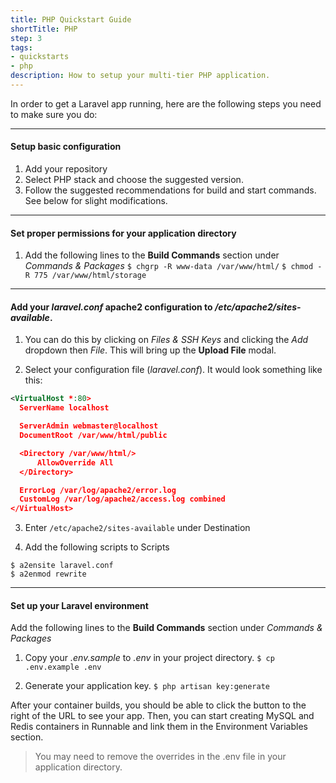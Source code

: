 ```yaml
---
title: PHP Quickstart Guide
shortTitle: PHP
step: 3
tags:
- quickstarts
- php
description: How to setup your multi-tier PHP application.
---
```


In order to get a Laravel app running, here are the following steps you need to make sure you do:

---

#### Setup basic configuration
1. Add your repository
2. Select PHP stack and choose the suggested version.
3. Follow the suggested recommendations for build and start commands. See below for slight modifications.

---

#### Set proper permissions for your application directory
  1. Add the following lines to the **Build Commands** section under *Commands & Packages*
  `$ chgrp -R www-data /var/www/html/`
  `$ chmod -R 775 /var/www/html/storage`

  ---

#### Add your *laravel.conf* apache2 configuration to */etc/apache2/sites-available*.
1. You can do this by clicking on *Files & SSH Keys* and clicking the *Add* dropdown then *File*. This will bring up the **Upload File** modal.

2. Select your configuration file (*laravel.conf*). It would look something like this:

```xml
<VirtualHost *:80>
  ServerName localhost

  ServerAdmin webmaster@localhost
  DocumentRoot /var/www/html/public

  <Directory /var/www/html/>
      AllowOverride All
  </Directory>

  ErrorLog /var/log/apache2/error.log
  CustomLog /var/log/apache2/access.log combined
</VirtualHost>
```

3. Enter `/etc/apache2/sites-available` under Destination

4. Add the following scripts to Scripts
  ```
  $ a2ensite laravel.conf
  $ a2enmod rewrite
  ```

  ---

#### Set up your Laravel environment
Add the following lines to the **Build Commands** section under *Commands & Packages*

1. Copy your *.env.sample* to *.env* in your project directory.
```$ cp .env.example .env```

2. Generate your application key.
```$ php artisan key:generate```

After your container builds, you should be able to click the button to the right of the URL to see your app. Then, you can start creating MySQL and Redis containers in Runnable and link them in the Environment Variables section.

> You may need to remove the overrides in the .env file in your application directory.
